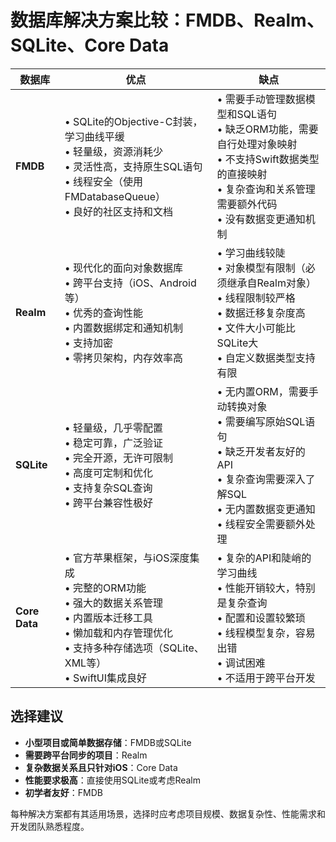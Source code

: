 # 数据库解决方案比较：FMDB、Realm、SQLite、Core Data

| 数据库        | 优点                                                         | 缺点                                                         |
| ------------- | ------------------------------------------------------------ | ------------------------------------------------------------ |
| **FMDB**      | • SQLite的Objective-C封装，学习曲线平缓<br>• 轻量级，资源消耗少<br>• 灵活性高，支持原生SQL语句<br>• 线程安全（使用FMDatabaseQueue）<br>• 良好的社区支持和文档 | • 需要手动管理数据模型和SQL语句<br>• 缺乏ORM功能，需要自行处理对象映射<br>• 不支持Swift数据类型的直接映射<br>• 复杂查询和关系管理需要额外代码<br>• 没有数据变更通知机制 |
| **Realm**     | • 现代化的面向对象数据库<br>• 跨平台支持（iOS、Android等）<br>• 优秀的查询性能<br>• 内置数据绑定和通知机制<br>• 支持加密<br>• 零拷贝架构，内存效率高 | • 学习曲线较陡<br>• 对象模型有限制（必须继承自Realm对象）<br>• 线程限制较严格<br>• 数据迁移复杂度高<br>• 文件大小可能比SQLite大<br>• 自定义数据类型支持有限 |
| **SQLite**    | • 轻量级，几乎零配置<br>• 稳定可靠，广泛验证<br>• 完全开源，无许可限制<br>• 高度可定制和优化<br>• 支持复杂SQL查询<br>• 跨平台兼容性极好 | • 无内置ORM，需要手动转换对象<br>• 需要编写原始SQL语句<br>• 缺乏开发者友好的API<br>• 复杂查询需要深入了解SQL<br>• 无内置数据变更通知<br>• 线程安全需要额外处理 |
| **Core Data** | • 官方苹果框架，与iOS深度集成<br>• 完整的ORM功能<br>• 强大的数据关系管理<br>• 内置版本迁移工具<br>• 懒加载和内存管理优化<br>• 支持多种存储选项（SQLite、XML等）<br>• SwiftUI集成良好 | • 复杂的API和陡峭的学习曲线<br>• 性能开销较大，特别是复杂查询<br>• 配置和设置较繁琐<br>• 线程模型复杂，容易出错<br>• 调试困难<br>• 不适用于跨平台开发 |

## 选择建议

- **小型项目或简单数据存储**：FMDB或SQLite
- **需要跨平台同步的项目**：Realm
- **复杂数据关系且只针对iOS**：Core Data
- **性能要求极高**：直接使用SQLite或考虑Realm
- **初学者友好**：FMDB

每种解决方案都有其适用场景，选择时应考虑项目规模、数据复杂性、性能需求和开发团队熟悉程度。